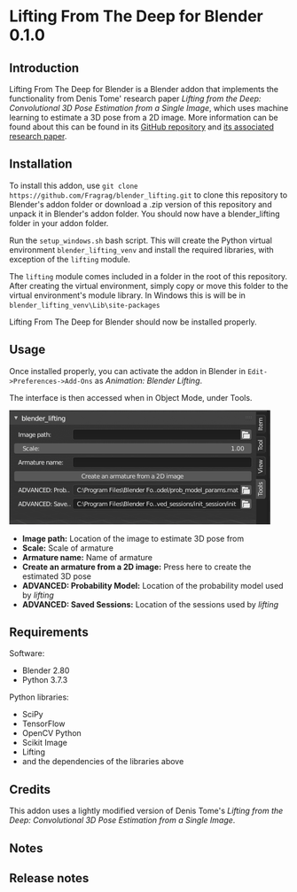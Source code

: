 Lifting From The Deep for Blender 0.1.0
=============

Introduction
---------
Lifting From The Deep for Blender is a Blender addon that implements the functionality from Denis Tome' research paper _Lifting from the Deep: Convolutional 3D Pose Estimation from a Single Image_, which uses machine learning to estimate a 3D pose from a 2D image. More information can be found about this can be found in its [GitHub repository](https://github.com/DenisTome/Lifting-from-the-Deep-release) and [its associated research paper](http://openaccess.thecvf.com/content_cvpr_2017/papers/Tome_Lifting_From_the_CVPR_2017_paper.pdf).

Installation
-------
To install this addon, use `git clone https://github.com/Fragrag/blender_lifting.git` to clone this repository to Blender's addon folder or download a .zip version of this repository and unpack it in Blender's addon folder. You should now have a blender_lifting folder in your addon folder.

Run the `setup_windows.sh` bash script. This will create the Python virtual environment `blender_lifting_venv` and install the required libraries, with exception of the `lifting` module.

The `lifting` module comes included in a folder in the root of this repository. After creating the virtual environment, simply copy or move this folder to the virtual environment's module library. In Windows this is will be in `blender_lifting_venv\Lib\site-packages`

Lifting From The Deep for Blender should now be installed properly.

Usage
--------
Once installed properly, you can activate the addon in Blender in `Edit->Preferences->Add-Ons` as _Animation: Blender Lifting_.

The interface is then accessed when in Object Mode, under Tools.

![Interface](https://github.com/Fragrag/blender_lifting/blob/master/doc/menu.PNG)

- **Image path:** Location of the image to estimate 3D pose from
- **Scale:** Scale of armature
- **Armature name:** Name of armature
- **Create an armature from a 2D image:** Press here to create the estimated 3D pose
- **ADVANCED: Probability Model:** Location of the probability model used by _lifting_
- **ADVANCED: Saved Sessions:** Location of the sessions used by _lifting_

Requirements
-------
Software:
- Blender 2.80
- Python 3.7.3

Python libraries:
- SciPy
- TensorFlow
- OpenCV Python
- Scikit Image
- Lifting
- and the dependencies of the libraries above

Credits
---------
This addon uses a lightly modified version of Denis Tome's _Lifting from the Deep: Convolutional 3D Pose Estimation from a Single Image_.

Notes
------

Release notes
----------
